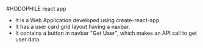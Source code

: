 #HODOPHILE react app
- It is a Web Application developed using create-react-app.
- It has a user card grid layout having a navbar.
- It contains a button in navbar "Get User", which makes an API call to get user data.
